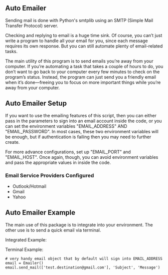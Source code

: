 Auto Emailer
---
Sending mail is done with Python's smtplib using an SMTP (Simple Mail Transfer
Protocol) server.

Checking and replying to email is a huge time sink. Of course, you can’t just write a program to handle all your email for you, since each message requires its own response. But you can still automate plenty of email-related tasks.

The main utility of this program is to send emails you’re away from your computer. If you’re automating a task that takes a couple of hours to do, you don’t want to go back to your computer every few minutes to check on the program’s status. Instead, the program can just send you a friendly email when it’s done—freeing you to focus on more important things while you’re away from your computer.

## Auto Emailer Setup
If you want to use the emailing features of this script, then you can either pass in the parameters to sign into an email account inside the code, or you can set the environment variables "EMAIL_ADDRESS" AND "EMAIL_PASSWORD". In most cases, these two environment variables will be enough, but if authentication is failing then you may need to further create. 

For more advance configurations, set up "EMAIL_PORT" and "EMAIL_HOST". Once again, though, you can avoid environment variables and pass the appropriate values in inside the code.

### Email Service Providers Configured
* Outlook/Hotmail
* Gmail 
* Yahoo

## Auto Emailer Example
The main use of this package is to integrate into your environment. The other use is to send a quick email via terminal.

Integrated Example:



Terminal Example: 
```
# very handy email object that by default will sign into EMAIL_ADDRESS
email = Emailer()
email.send_mail(['test.destination@gmail.com'], 'Subject', 'Message')
```

